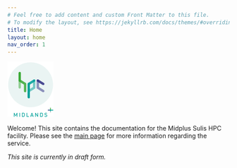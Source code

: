 ```yaml
---
# Feel free to add content and custom Front Matter to this file.
# To modify the layout, see https://jekyllrb.com/docs/themes/#overriding-theme-defaults
title: Home
layout: home
nav_order: 1
---
```


![](assets/images/hpc-midplus-logo.png)

Welcome! This site contains the documentation for the Midplus Sulis HPC facility. Please see the [main page](https://sulis.ac.uk/) for more information regarding the service.

*This site is currently in draft form.*
